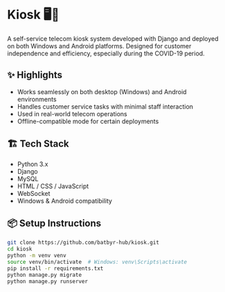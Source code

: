 # Kiosk 🖥️📱

A self-service telecom kiosk system developed with Django and deployed on both Windows and Android platforms. Designed for customer independence and efficiency, especially during the COVID-19 period.

## ✨ Highlights

- Works seamlessly on both desktop (Windows) and Android environments
- Handles customer service tasks with minimal staff interaction
- Used in real-world telecom operations
- Offline-compatible mode for certain deployments

## 🏗️ Tech Stack

- Python 3.x
- Django
- MySQL
- HTML / CSS / JavaScript
- WebSocket
- Windows & Android compatibility

## 📦 Setup Instructions

```bash
git clone https://github.com/batbyr-hub/kiosk.git
cd kiosk
python -m venv venv
source venv/bin/activate  # Windows: venv\Scripts\activate
pip install -r requirements.txt
python manage.py migrate
python manage.py runserver
